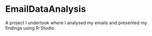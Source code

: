 # EmailDataAnalysis
A project I undertook where I analysed my emails and presented my findings using R-Studio.

